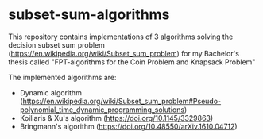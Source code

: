 # subset-sum-algorithms

This repository contains implementations of 3 algorithms solving the decision subset sum problem (https://en.wikipedia.org/wiki/Subset_sum_problem) for my Bachelor's thesis called "FPT-algorithms for the Coin Problem and Knapsack Problem"

The implemented algorithms are:
- Dynamic algorithm (https://en.wikipedia.org/wiki/Subset_sum_problem#Pseudo-polynomial_time_dynamic_programming_solutions)
- Koiliaris & Xu's algorithm (https://doi.org/10.1145/3329863)
- Bringmann's algorithm (https://doi.org/10.48550/arXiv.1610.04712)
